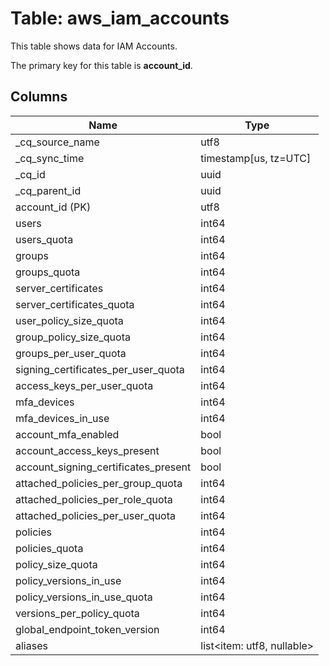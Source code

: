 # Table: aws_iam_accounts

This table shows data for IAM Accounts.

The primary key for this table is **account_id**.

## Columns

| Name          | Type          |
| ------------- | ------------- |
|_cq_source_name|utf8|
|_cq_sync_time|timestamp[us, tz=UTC]|
|_cq_id|uuid|
|_cq_parent_id|uuid|
|account_id (PK)|utf8|
|users|int64|
|users_quota|int64|
|groups|int64|
|groups_quota|int64|
|server_certificates|int64|
|server_certificates_quota|int64|
|user_policy_size_quota|int64|
|group_policy_size_quota|int64|
|groups_per_user_quota|int64|
|signing_certificates_per_user_quota|int64|
|access_keys_per_user_quota|int64|
|mfa_devices|int64|
|mfa_devices_in_use|int64|
|account_mfa_enabled|bool|
|account_access_keys_present|bool|
|account_signing_certificates_present|bool|
|attached_policies_per_group_quota|int64|
|attached_policies_per_role_quota|int64|
|attached_policies_per_user_quota|int64|
|policies|int64|
|policies_quota|int64|
|policy_size_quota|int64|
|policy_versions_in_use|int64|
|policy_versions_in_use_quota|int64|
|versions_per_policy_quota|int64|
|global_endpoint_token_version|int64|
|aliases|list<item: utf8, nullable>|